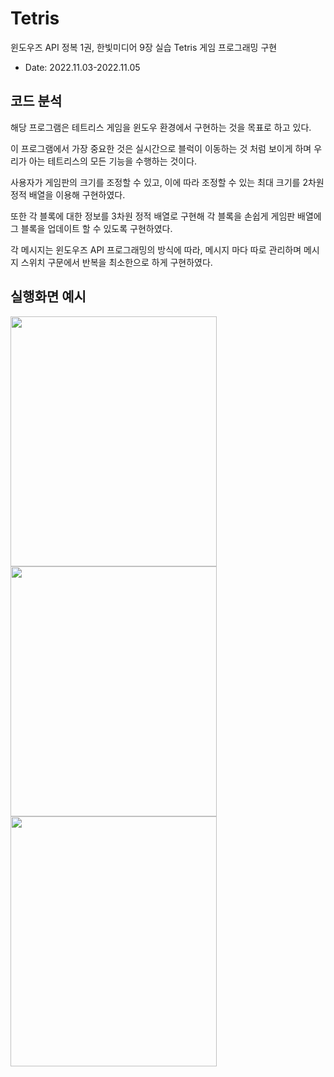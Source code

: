 # Tetris

윈도우즈 API 정복 1권, 한빛미디어 9장 실습 Tetris 게임 프로그래밍 구현
 + Date: 2022.11.03-2022.11.05


## 코드 분석

해당 프로그램은 테트리스 게임을 윈도우 환경에서 구현하는 것을 목표로 하고 있다. 

이 프로그램에서 가장 중요한 것은 실시간으로 블럭이 이동하는 것 처럼 보이게 하며 우리가 아는 테트리스의 모든 기능을 수행하는 것이다.

사용자가 게임판의 크기를 조정할 수 있고, 이에 따라 조정할 수 있는 최대 크기를 2차원 정적 배열을 이용해 구현하였다.

또한 각 블록에 대한 정보를 3차원 정적 배열로 구현해 각 블록을 손쉽게 게임판 배열에 그 블록을 업데이트 할 수 있도록 구현하였다. 

각 메시지는 윈도우즈 API 프로그래밍의 방식에 따라, 메시지 마다 따로 관리하며 메시지 스위치 구문에서 반복을 최소한으로 하게 구현하였다. 

## 실행화면 예시
<p>
<img src="https://user-images.githubusercontent.com/101711808/235471531-5084997c-2706-42ad-a01a-16beef82765e.png" width="330" height="400">
<img src="https://user-images.githubusercontent.com/101711808/235471822-94ecdebe-fd0d-49d3-ac90-9b6d1d5b13d5.png" width="330" height="400">
<img src="https://user-images.githubusercontent.com/101711808/235472515-dfc2e59f-f704-4126-b7ae-6f04729f7de2.png" width="330" height="400">
</p>
